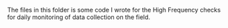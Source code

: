 The files in this folder is some code I wrote for the High Frequency checks for daily monitoring of data collection on the field.
